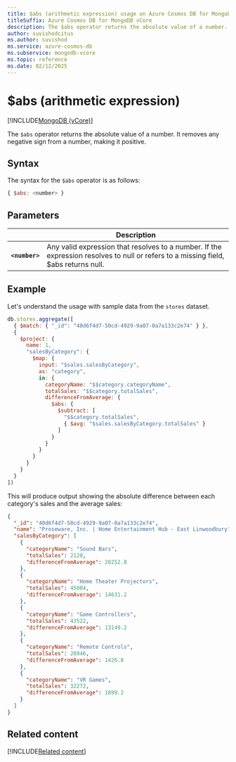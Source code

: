 ```yaml
---
title: $abs (arithmetic expression) usage on Azure Cosmos DB for MongoDB vCore
titleSuffix: Azure Cosmos DB for MongoDB vCore
description: The $abs operator returns the absolute value of a number.
author: suvishodcitus
ms.author: suvishod
ms.service: azure-cosmos-db
ms.subservice: mongodb-vcore
ms.topic: reference
ms.date: 02/12/2025
---
```


# $abs (arithmetic expression)

[!INCLUDE[MongoDB (vCore)](~/reusable-content/ce-skilling/azure/includes/cosmos-db/includes/appliesto-mongodb-vcore.md)]

The `$abs` operator returns the absolute value of a number. It removes any negative sign from a number, making it positive.

## Syntax

The syntax for the `$abs` operator is as follows:

```javascript
{ $abs: <number> }
```

## Parameters

| | Description |
| --- | --- |
| **`<number>`** | Any valid expression that resolves to a number. If the expression resolves to null or refers to a missing field, $abs returns null. |

## Example

Let's understand the usage with sample data from the `stores` dataset.

```javascript
db.stores.aggregate([
  { $match: { "_id": "40d6f4d7-50cd-4929-9a07-0a7a133c2e74" } },
  {
    $project: {
      name: 1,
      "salesByCategory": {
        $map: {
          input: "$sales.salesByCategory",
          as: "category",
          in: {
            categoryName: "$$category.categoryName",
            totalSales: "$$category.totalSales",
            differenceFromAverage: {
              $abs: { 
                $subtract: [
                  "$$category.totalSales",
                  { $avg: "$sales.salesByCategory.totalSales" }
                ]
              }
            }
          }
        }
      }
    }
  }
])
```

This will produce output showing the absolute difference between each category's sales and the average sales:

```json
{
  "_id": "40d6f4d7-50cd-4929-9a07-0a7a133c2e74",
  "name": "Proseware, Inc. | Home Entertainment Hub - East Linwoodbury",
  "salesByCategory": [
    {
      "categoryName": "Sound Bars",
      "totalSales": 2120,
      "differenceFromAverage": 28252.8
    },
    {
      "categoryName": "Home Theater Projectors",
      "totalSales": 45004,
      "differenceFromAverage": 14631.2
    },
    {
      "categoryName": "Game Controllers",
      "totalSales": 43522,
      "differenceFromAverage": 13149.2
    },
    {
      "categoryName": "Remote Controls",
      "totalSales": 28946,
      "differenceFromAverage": 1426.8
    },
    {
      "categoryName": "VR Games",
      "totalSales": 32272,
      "differenceFromAverage": 1899.2
    }
  ]
}
```

## Related content

[!INCLUDE[Related content](../includes/related-content.md)]